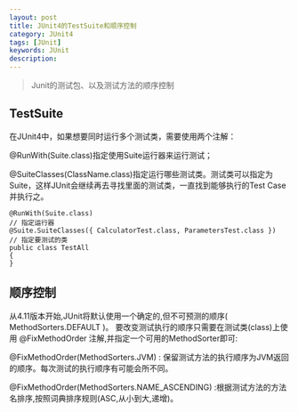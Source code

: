 ```yaml
---
layout: post
title: JUnit4的TestSuite和顺序控制
category: JUnit4
tags: [JUnit]
keywords: JUnit
description: 
---
```


> Junit的测试包、以及测试方法的顺序控制

## TestSuite

在JUnit4中，如果想要同时运行多个测试类，需要使用两个注解：

@RunWith(Suite.class)指定使用Suite运行器来运行测试；

@SuiteClasses(ClassName.class)指定运行哪些测试类。测试类可以指定为Suite，这样JUnit会继续再去寻找里面的测试类，一直找到能够执行的Test Case并执行之。

```
@RunWith(Suite.class)
// 指定运行器
@Suite.SuiteClasses({ CalculatorTest.class, ParametersTest.class })
// 指定要测试的类
public class TestAll
{
}
```

## 顺序控制

从4.11版本开始,JUnit将默认使用一个确定的,但不可预测的顺序( MethodSorters.DEFAULT )。
要改变测试执行的顺序只需要在测试类(class)上使用 @FixMethodOrder 注解,并指定一个可用的MethodSorter即可:

@FixMethodOrder(MethodSorters.JVM) : 保留测试方法的执行顺序为JVM返回的顺序。每次测试的执行顺序有可能会所不同。

@FixMethodOrder(MethodSorters.NAME_ASCENDING) :根据测试方法的方法名排序,按照词典排序规则(ASC,从小到大,递增)。